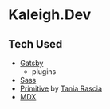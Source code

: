 # Kaleigh.Dev

## Tech Used

- [Gatsby](https://www.gatbsyjs.com/)
  - plugins
- [Sass](https://sass-lang.com/)
- [Primitive](https://taniarascia.github.io/primitive/index.html) by [Tania Rascia](https://www.taniarascia.com/)
- [MDX](https://mdxjs.com/)
